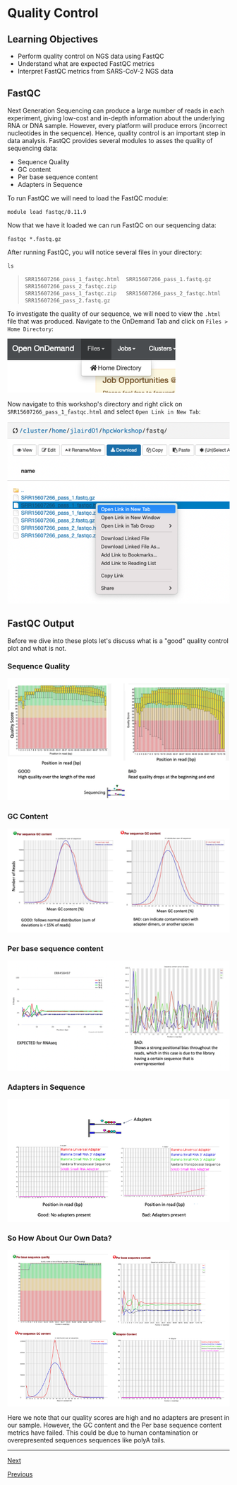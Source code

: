 # Quality Control

## Learning Objectives

- Perform quality control on NGS data using FastQC
- Understand what are expected FastQC metrics
- Interpret FastQC metrics from SARS-CoV-2 NGS data

## FastQC

Next Generation Sequencing can produce a large number of reads in each experiment, giving low-cost and in-depth information about the underlying RNA or DNA sample. However, every platform will produce errors (incorrect nucleotides in the sequence). Hence, quality control is an important step in data analysis. FastQC provides several modules to asses the quality of sequencing data:

- Sequence Quality
- GC content
- Per base sequence content
- Adapters in Sequence

To run FastQC we will need to load the FastQC module:

```
module load fastqc/0.11.9
```

Now that we have it loaded we can run FastQC on our sequencing data:

```
fastqc *.fastq.gz
```

After running FastQC, you will notice several files in your directory:

```
ls
```
> ```
> SRR15607266_pass_1_fastqc.html  SRR15607266_pass_1.fastq.gz     SRR15607266_pass_2_fastqc.zip
> SRR15607266_pass_1_fastqc.zip   SRR15607266_pass_2_fastqc.html  SRR15607266_pass_2.fastq.gz
> ```

To investigate the quality of our sequence, we will need to view the `.html` file that was produced. Navigate to the OnDemand Tab and click on `Files > Home Directory`:

![](../images/files_home.png)

Now navigate to this workshop's directory and right click on `SRR15607266_pass_1_fastqc.html` and select `Open Link in New Tab`:

![](../images/fastqc_html.png)

## FastQC Output

Before we dive into these plots let's discuss what is a "good" quality control plot and what is not. 

### Sequence Quality

![](../images/seq_qual_hist.png)

### GC Content

![](../images/gc.png)

### Per base sequence content

![](../images/per_base_seq.png)

### Adapters in Sequence

![](../images/adpaters_seq.png)

### So How About Our Own Data?

![](../images/sars_fastqc.png)

Here we note that our quality scores are high and no adapters are present in our sample. However, the GC content and the Per base sequence content metrics have failed. This could be due to human contamination or overepresented sequences sequences like polyA tails.
_________________________________________________________________________________________________________________________________________________________

[Next](lesson5.md)

[Previous](lesson3.md)

